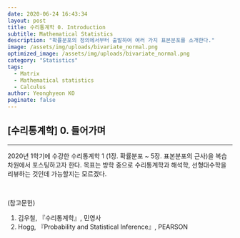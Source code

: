 ```yaml
---
date: 2020-06-24 16:43:34
layout: post
title: 수리통계학 0. Introduction
subtitle: Mathematical Statistics
description: "확률분포의 정의에서부터 출발하여 여러 가지 표본분포를 소개한다."
image: /assets/img/uploads/bivariate_normal.png
optimized_image: /assets/img/uploads/bivariate_normal.png
category: "Statistics"
tags:
  - Matrix
  - Mathematical statistics
  - Calculus
author: Yeonghyeon KO
paginate: false
---
```

## [수리통계학] 0. 들어가며
---

  2020년 1학기에 수강한 수리통계학 1 (1장. 확률분포 ~ 5장. 표본분포의 근사)을 복습 차원에서 포스팅하고자 한다. 목표는 방학 중으로 수리통계학과 해석학, 선형대수학을 리뷰하는 것인데 가능할지는 모르겠다.



<br>



(참고문헌)
 1. 김우철, 『수리통계학』, 민영사
 2. Hogg, 『Probability and Statistical Inference』, PEARSON

